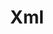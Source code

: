 ---
title: "Xml"
description: "可扩展标记语言，标准通用标记语言的子集，简称XML。是一种用于标记电子文件使其具有结构性的标记语言。"
image: "xml.webp"
---